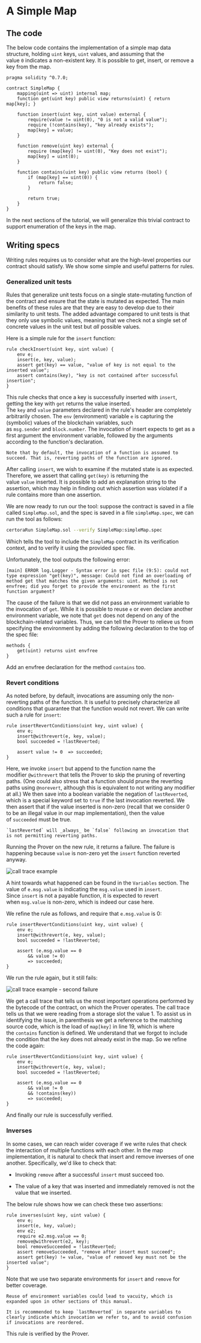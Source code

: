 A Simple Map
============

## The code

The below code contains the implementation of a simple map data structure, holding `uint` keys, `uint` values, and assuming that the value `0` indicates a non-existent key. It is possible to get, insert, or remove a key from the map.

```solidity
pragma solidity ^0.7.0;

contract SimpleMap {
    mapping(uint => uint) internal map;
    function get(uint key) public view returns(uint) { return map[key]; }

    function insert(uint key, uint value) external {
        require(value != uint(0), "0 is not a valid value");
        require (!contains(key), "key already exists");
        map[key] = value;
    }

    function remove(uint key) external {
        require (map[key] != uint(0), "Key does not exist");
        map[key] = uint(0);
    }

    function contains(uint key) public view returns (bool) {
        if (map[key] == uint(0)) {
            return false;
        }

        return true;
    }
}
```

In the next sections of the tutorial, we will generalize this trivial contract to support enumeration of the keys in the map.

## Writing specs

Writing rules requires us to consider what are the high-level properties our contract should satisfy. We show some simple and useful patterns for rules.

### Generalized unit tests

Rules that generalize unit tests focus on a single state-mutating function of the contract and ensure that the state is mutated as expected. The main benefits of these rules are that they are easy to develop due to their similarity to unit tests. The added advantage compared to unit tests is that they only use symbolic values, meaning that we check not a single set of concrete values in the unit test but _all_ possible values.

Here is a simple rule for the `insert` function:

```cvl
rule checkInsert(uint key, uint value) {
    env e;
    insert(e, key, value);
    assert get(key) == value, "value of key is not equal to the inserted value";
    assert contains(key), "key is not contained after successful insertion";
}
```

This rule checks that once a key is successfully inserted with `insert`, getting the key with `get` returns the value inserted. The `key` and `value` parameters declared in the rule's header are completely arbitrarily chosen. The `env` (environment) variable `e` is capturing the (symbolic) values of the blockchain variables, such as `msg.sender` and `block.number`. The invocation of insert expects to get as a first argument the environment variable, followed by the arguments according to the function's declaration.

```{note}
Note that by default, the invocation of a function is assumed to succeed. That is, reverting paths of the function are ignored.
```

After calling `insert`, we wish to examine if the mutated state is as expected. Therefore, we assert that calling `get(key)` is returning the value `value` inserted. It is possible to add an explanation string to the assertion, which may help in finding out which assertion was violated if a rule contains more than one assertion.

We are now ready to run our the tool: suppose the contract is saved in a file called `SimpleMap.sol`, and the spec is saved in a file `simpleMap.spec`, we can run the tool as follows:

```bash
certoraRun SimpleMap.sol --verify SimpleMap:simpleMap.spec
```

Which tells the tool to include the `SimpleMap` contract in its verification context, and to verify it using the provided spec file.

Unfortunately, the tool outputs the following error:

```
[main] ERROR log.Logger - Syntax error in spec file (9:5): could not type expression "get(key)", message: Could not find an overloading of method get that matches the given arguments: uint. Method is not envfree; did you forget to provide the environment as the first function argument?
```

The cause of the failure is that we did not pass an environment variable to the invocation of `get`. While it is possible to reuse `e` or even declare another environment variable, we note that `get` does not depend on any of the blockchain-related variables. Thus, we can tell the Prover to relieve us from specifying the environment by adding the following declaration to the top of the spec file:

```cvl
methods {
    get(uint) returns uint envfree
}
```

Add an envfree declaration for the method `contains` too.

### Revert conditions

As noted before, by default, invocations are assuming only the non-reverting paths of the function. It is useful to precisely characterize all conditions that guarantee that the function would not revert. We can write such a rule for `insert`:

```cvl
rule insertRevertConditions(uint key, uint value) {
    env e;
    insert@withrevert(e, key, value);
    bool succeeded = !lastReverted;

    assert value != 0  => succeeded;
}
```

Here, we invoke `insert` but append to the function name the modifier `@withrevert` that tells the Prover to skip the pruning of reverting paths. (One could also stress that a function should prune the reverting paths using `@norevert`, although this is equivalent to not writing any modifier at all.) We then save into a boolean variable the negation of `lastReverted`, which is a special keyword set to `true` if the last invocation reverted. We then assert that if the value inserted is non-zero (recall that we consider 0 to be an illegal value in our map implementation), then the value of `succeeded` must be true.

```{note}
`lastReverted` will _always_ be `false` following an invocation that is not permitting reverting paths.
```

Running the Prover on the new rule, it returns a failure. The failure is happening because `value` is non-zero yet the `insert` function reverted anyway.

![call trace example](insert_revert.png)

A hint towards what happened can be found in the `Variables` section. The value of `e.msg.value` is indicating the `msg.value` used in `insert`. Since `insert` is not a payable function, it is expected to revert when `msg.value` is non-zero, which is indeed our case here.

We refine the rule as follows, and require that `e.msg.value` is 0:

```cvl
rule insertRevertConditions(uint key, uint value) {
    env e;
    insert@withrevert(e, key, value);
    bool succeeded = !lastReverted;

    assert (e.msg.value == 0 
        && value != 0)
        => succeeded;
}
```

We run the rule again, but it still fails:

![call trace example - second failure](iter_fail_2.png)

We get a call trace that tells us the most important operations performed by the bytecode of the contract, on which the Prover operates. The call trace tells us that we were reading from a storage slot the value 1. To assist us in identifying the issue, in parenthesis we get a reference to the matching source code, which is the load of `map[key]` in line 19, which is where the `contains` function is defined. We understand that we forgot to include the condition that the key does not already exist in the map. So we refine the code again:

```cvl
rule insertRevertConditions(uint key, uint value) {
    env e;
    insert@withrevert(e, key, value);
    bool succeeded = !lastReverted;

    assert (e.msg.value == 0 
        && value != 0
        && !contains(key))
        => succeeded;
}
```

And finally our rule is successfully verified.

### Inverses

In some cases, we can reach wider coverage if we write rules that check the interaction of multiple functions with each other. In the map implementation, it is natural to check that insert and remove inverses of one another. Specifically, we'd like to check that:

*   Invoking `remove` after a successful `insert` must succeed too.
    
*   The value of a key that was inserted and immediately removed is not the value that we inserted.
    

The below rule shows how we can check these two assertions:

```cvl
rule inverses(uint key, uint value) {
    env e;
    insert(e, key, value);
    env e2;
    require e2.msg.value == 0;
    remove@withrevert(e2, key);
    bool removeSucceeded = !lastReverted;
    assert removeSucceeded, "remove after insert must succeed";
    assert get(key) != value, "value of removed key must not be the inserted value";
}
```

Note that we use two separate environments for `insert` and `remove` for better coverage.

```{note}
Reuse of environment variables could lead to vacuity, which is expanded upon in other sections of this manual.
```

```{note}
It is recommended to keep `lastReverted` in separate variables to clearly indicate which invocation we refer to, and to avoid confusion if invocations are reordered.
```

This rule is verified by the Prover.
